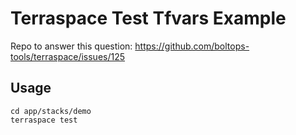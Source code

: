 # Terraspace Test Tfvars Example

Repo to answer this question: https://github.com/boltops-tools/terraspace/issues/125

## Usage

    cd app/stacks/demo
    terraspace test
